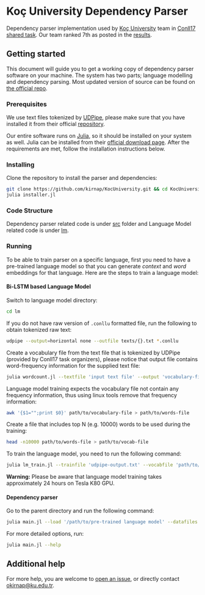 # Koç University Dependency Parser 
Dependency parser implementation used by [Koç University](https://www.ku.edu.tr) team in [Conll17 shared task](http://universaldependencies.org/conll17/). Our team ranked 7th as posted in the [results](http://universaldependencies.org/conll17/results.html).

## Getting started 
This document will guide you to get a working copy of dependency parser software on your machine. The system has two parts; language modelling and dependency parsing. Most updated version of source can be found on [the official repo](https://github.com/kirnap/KocUniversity).


### Prerequisites
We use text files tokenized by [UDPipe](http://ufal.mff.cuni.cz/udpipe), please make sure that you have installed it from their official [repository](https://github.com/ufal/udpipe).

Our entire software runs on [Julia](https://julialang.org/), so it should be installed on your system as well. Julia can be installed from their [official download page](https://julialang.org/downloads/). After the requirements are met, follow the installation instructions below. 

### Installing
Clone the repository to install the parser and dependencies:

```sh
git clone https://github.com/kirnap/KocUniversity.git && cd KocUniversity
julia installer.jl

```

### Code Structure
Dependency parser related code is under [src](https://github.com/kirnap/dependencyParser/tree/master/src) folder and Language Model related code is under [lm](https://github.com/kirnap/dependencyParser/tree/master/lm).

### Running
To be able to train parser on a specific language, first you need to have a pre-trained language model so that you can generate *context* and *word* embeddings for that language. Here are the steps to train a language model:

#### Bi-LSTM based Language Model

Switch to language model directory: 
```sh
cd lm
```

If you do not have raw version of `.conllu` formatted file, run the following to obtain tokenized raw text:
```sh
udpipe --output=horizontal none --outfile texts/{}.txt *.conllu
```

Create a vocabulary file from the text file that is tokenized by UDPipe (provided by Conll17 task organizers), please notice that output file contains word-frequency information for the supplied text file:
```sh
julia wordcount.jl --textfile 'input text file' --output 'vocabulary-file'
```
Language model training expects the vocabulary file not contain any frequency information, thus using linux tools remove that frequency information:
```sh
awk '{$1="";print $0}' path/to/vocabulary-file > path/to/words-file
```

Create a file that includes top N (e.g. 10000) words to be used during the training:
```sh
head -n10000 path/to/words-file > path/to/vocab-file
```

To train the language model, you need to run the following command:
```sh
julia lm_train.jl --trainfile 'udpipe-output.txt' --vocabfile 'path/to/vocab-file'  --wordsfile 'path/to/words-file' --savefile model.jld
```

**Warning:** Please be aware that language model training takes approximately 24 hours on Tesla K80 GPU.

#### Dependency parser
Go to the parent directory and run the following command:
```sh
julia main.jl --load '/path/to/pre-trained language model' --datafiles 'path/to/train_file.conllu' 'path/to/dev_file.conllu' --otrain 'number of epochs'
```
For more detailed options, run:
```sh
julia main.jl --help
```

## Additional help
For more help, you are welcome to [open an issue](https://github.com/kirnap/KocUniversity/issues/new), or directly contact [okirnap@ku.edu.tr](mailto:okirnap@ku.edu.tr).
